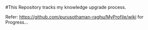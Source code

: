 
#This Repository tracks my knowledge upgrade process.

Refer: https://github.com/purusothaman-raghu/MyProfile/wiki  for Progress...
